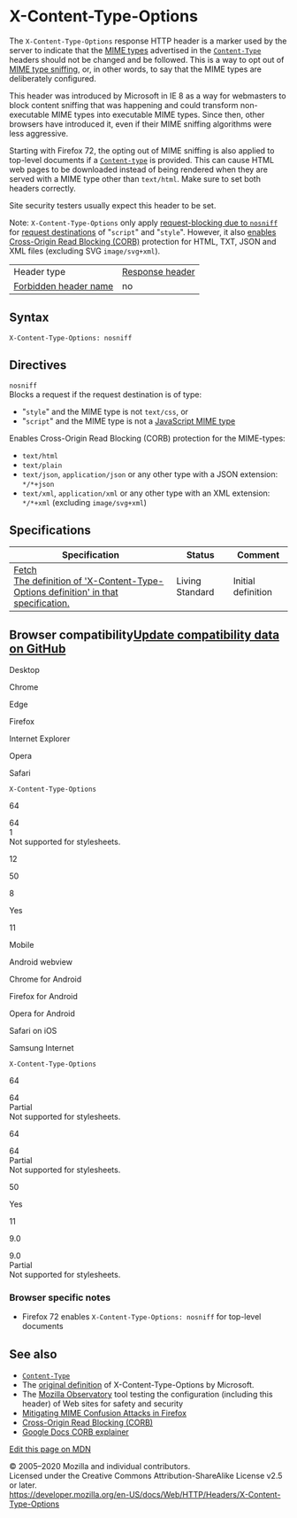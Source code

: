 X-Content-Type-Options
======================

The `X-Content-Type-Options` response HTTP header is a marker used by the server to indicate that the [MIME types](../basics_of_http/mime_types) advertised in the [`Content-Type`](content-type) headers should not be changed and be followed. This is a way to opt out of [MIME type sniffing](../basics_of_http/mime_types#MIME_sniffing), or, in other words, to say that the MIME types are deliberately configured.

This header was introduced by Microsoft in IE 8 as a way for webmasters to block content sniffing that was happening and could transform non-executable MIME types into executable MIME types. Since then, other browsers have introduced it, even if their MIME sniffing algorithms were less aggressive.

Starting with Firefox 72, the opting out of MIME sniffing is also applied to top-level documents if a [`Content-type`](content-type) is provided. This can cause HTML web pages to be downloaded instead of being rendered when they are served with a MIME type other than `text/html`. Make sure to set both headers correctly.

Site security testers usually expect this header to be set.

Note: `X-Content-Type-Options` only apply [request-blocking due to `nosniff`](https://fetch.spec.whatwg.org/#should-response-to-request-be-blocked-due-to-nosniff?) for [request destinations](https://fetch.spec.whatwg.org/#concept-request-destination) of "`script`" and "`style`". However, it also [enables Cross-Origin Read Blocking (CORB)](https://chromium.googlesource.com/chromium/src/+/master/services/network/cross_origin_read_blocking_explainer.md#determining-whether-a-response-is-corb_protected) protection for HTML, TXT, JSON and XML files (excluding SVG `image/svg+xml`).

<table><tbody><tr class="odd"><td>Header type</td><td><a href="https://developer.mozilla.org/en-US/docs/Glossary/Response_header">Response header</a></td></tr><tr class="even"><td><a href="https://developer.mozilla.org/en-US/docs/Glossary/Forbidden_header_name">Forbidden header name</a></td><td>no</td></tr></tbody></table>

Syntax
------

    X-Content-Type-Options: nosniff

Directives
----------

`nosniff`  
Blocks a request if the request destination is of type:

-   "`style`" and the MIME type is not `text/css`, or
-   "`script`" and the MIME type is not a [JavaScript MIME type](https://html.spec.whatwg.org/multipage/scripting.html#javascript-mime-type)

Enables Cross-Origin Read Blocking (CORB) protection for the MIME-types:

-   `text/html`
-   `text/plain`
-   `text/json`, `application/json` or any other type with a JSON extension: `*/*+json`
-   `text/xml`, `application/xml` or any other type with an XML extension: `*/*+xml` (excluding `image/svg+xml`)

Specifications
--------------

<table><thead><tr class="header"><th>Specification</th><th>Status</th><th>Comment</th></tr></thead><tbody><tr class="odd"><td><a href="https://fetch.spec.whatwg.org/#x-content-type-options-header">Fetch<br />
<span class="small">The definition of 'X-Content-Type-Options definition' in that specification.</span></a></td><td><span class="spec-Living">Living Standard</span></td><td>Initial definition</td></tr></tbody></table>

Browser compatibility<a href="https://github.com/mdn/browser-compat-data" class="bc-github-link">Update compatibility data on GitHub</a>
----------------------------------------------------------------------------------------------------------------------------------------

Desktop

<span class="bc-head-txt-label bc-head-icon-chrome">Chrome</span>

<span class="bc-head-txt-label bc-head-icon-edge">Edge</span>

<span class="bc-head-txt-label bc-head-icon-firefox">Firefox</span>

<span class="bc-head-txt-label bc-head-icon-ie">Internet Explorer</span>

<span class="bc-head-txt-label bc-head-icon-opera">Opera</span>

<span class="bc-head-txt-label bc-head-icon-safari">Safari</span>

`X-Content-Type-Options`

64

 64  
1   
Not supported for stylesheets.

12

50

8

Yes

11

Mobile

<span class="bc-head-txt-label bc-head-icon-webview_android">Android webview</span>

<span class="bc-head-txt-label bc-head-icon-chrome_android">Chrome for Android</span>

<span class="bc-head-txt-label bc-head-icon-firefox_android">Firefox for Android</span>

<span class="bc-head-txt-label bc-head-icon-opera_android">Opera for Android</span>

<span class="bc-head-txt-label bc-head-icon-safari_ios">Safari on iOS</span>

<span class="bc-head-txt-label bc-head-icon-samsunginternet_android">Samsung Internet</span>

`X-Content-Type-Options`

64

 64  
Partial   
Not supported for stylesheets.

64

 64  
Partial   
Not supported for stylesheets.

50

Yes

11

9.0

 9.0  
Partial   
Not supported for stylesheets.

### Browser specific notes

-   Firefox 72 enables `X-Content-Type-Options: nosniff` for top-level documents

See also
--------

-   [`Content-Type`](content-type)
-   The [original definition](https://blogs.msdn.microsoft.com/ie/2008/09/02/ie8-security-part-vi-beta-2-update/) of X-Content-Type-Options by Microsoft.
-   The [Mozilla Observatory](https://observatory.mozilla.org/) tool testing the configuration (including this header) of Web sites for safety and security
-   [Mitigating MIME Confusion Attacks in Firefox](https://blog.mozilla.org/security/2016/08/26/mitigating-mime-confusion-attacks-in-firefox/)
-   [Cross-Origin Read Blocking (CORB)](https://fetch.spec.whatwg.org/#corb)
-   [Google Docs CORB explainer](https://chromium.googlesource.com/chromium/src/+/master/services/network/cross_origin_read_blocking_explainer.md)

<a href="https://developer.mozilla.org/en-US/docs/Web/HTTP/Headers/X-Content-Type-Options$edit" class="_attribution-link">Edit this page on MDN</a>

© 2005–2020 Mozilla and individual contributors.  
Licensed under the Creative Commons Attribution-ShareAlike License v2.5 or later.  
<a href="https://developer.mozilla.org/en-US/docs/Web/HTTP/Headers/X-Content-Type-Options" class="_attribution-link">https://developer.mozilla.org/en-US/docs/Web/HTTP/Headers/X-Content-Type-Options</a>
